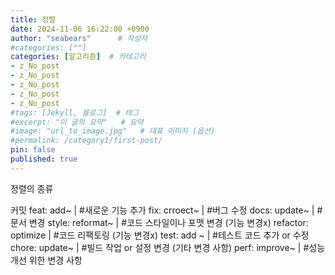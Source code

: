 ```yaml
---
title: 정렬
date: 2024-11-06 16:22:00 +0900
author: "seabears"      # 작성자
#categories: [""]
categories: [알고리즘]  # 카테고리
- z_No_post
- z_No_post
- z_No_post
- z_No_post
- z_No_post
#tags: [Jekyll, 블로그]  # 태그
#excerpt: "이 글의 요약"   # 요약
#image: "url_to_image.jpg"   # 대표 이미지 (옵션)
#permalink: /category1/first-post/
pin: false
published: true
---
```


정렬의 종류



커밋
feat: add~                  |   #새로운 기능 추가
fix: crroect~               |   #버그 수정
docs: update~               |   #문서 변경
style: reformat~            |   #코드 스타일이나 포맷 변경  (기능 변경x)
refactor: optimize          |   #코드 리팩토링  (기능 변경x)
test: add ~                 |   #테스트 코드 추가 or 수정
chore: update~              |   #빌드 작업 or 설정 변경 (기타 변경 사항)
perf: improve~              |   #성능 개선 위한 변경 사항
